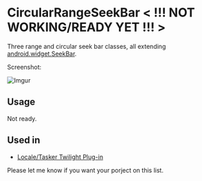 CircularRangeSeekBar \< !!! NOT WORKING/READY YET !!! \>
====================

Three range and circular seek bar classes, all extending [android.widget.SeekBar](http://developer.android.com/reference/android/widget/SeekBar.html).

Screenshot:

![Imgur](http://ljungqvist.info/CircularRangeSeekBar/screen.png)

Usage
-----
Not ready.


Used in
-------

 - [Locale/Tasker Twilight Plug-in](https://play.google.com/store/apps/details?id=com.terdelle.twilight)

Please let me know if you want your porject on this list.

